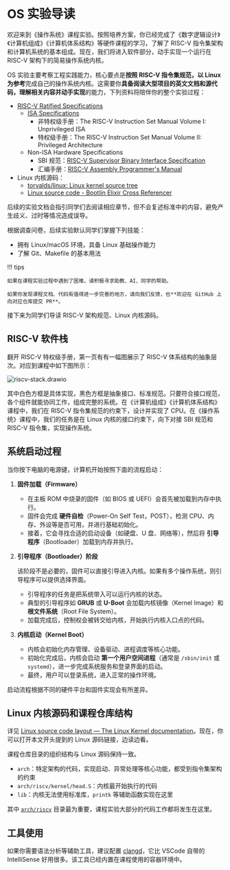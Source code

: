 # OS 实验导读

欢迎来到《操作系统》课程实验。按照培养方案，你已经完成了《数字逻辑设计》《计算机组成》《计算机体系结构》等硬件课程的学习，了解了 RISC-V 指令集架构和计算机系统的基本组成。现在，我们将进入软件部分，动手实现一个运行在 RISC-V 架构下的简易操作系统内核。

OS 实验主要考察工程实践能力，核心要点是**按照 RISC-V 指令集规范，以 Linux 为参考**完成自己的操作系统内核。这需要你**具备阅读大型项目的英文文档和源代码，理解相关内容并动手实现**的能力，下列资料将陪伴你的整个实验过程：

- [RISC-V Ratified Specifications](https://riscv.org/specifications/ratified/)
    - [ISA Specifications](https://github.com/riscv/riscv-isa-manual/)
        - 非特权级手册：The RISC-V Instruction Set Manual Volume I: Unprivileged ISA
        - 特权级手册：The RISC-V Instruction Set Manual Volume II: Privileged Architecture
    - Non-ISA Hardware Specifications
        - SBI 规范：[RISC-V Supervisor Binary Interface Specification](https://github.com/riscv-non-isa/riscv-sbi-doc/)
        - 汇编手册：[RISC-V Assembly Programmer's Manual](https://github.com/riscv-non-isa/riscv-asm-manual)
- Linux 内核源码：
    - [torvalds/linux: Linux kernel source tree](https://github.com/torvalds/linux)
    - [Linux source code - Bootlin Elixir Cross Referencer](https://elixir.bootlin.com/)

后续的实验文档会指引同学们去阅读相应章节，但不会复述标准中的内容，避免产生歧义、过时等情况造成误导。

根据调查问卷，后续实验默认同学们掌握下列技能：

- 拥有 Linux/macOS 环境，具备 Linux 基础操作能力
- 了解 Git、Makefile 的基本用法

!!! tips

    如果在课程实验过程中遇到了困难，请积极寻求助教、AI、同学的帮助。

    如果你发现课程文档、代码有值得进一步完善的地方，请向我们反馈，也**欢迎在 GitHub 上向对应仓库提交 PR**。

接下来为同学们导读 RISC-V 架构规范、Linux 内核源码。

## RISC-V 软件栈

翻开 RISC-V 特权级手册，第一页有有一幅图展示了 RISC-V 体系结构的抽象层次。对应到课程中如下图所示：

![riscv-stack.drawio](intro.assets/riscv-stack.drawio)

其中白色方框是具体实现，黑色方框是抽象接口、标准规范。只要符合接口规范，各个组件就能协同工作，组成完整的系统。在《计算机组成》《计算机体系结构》课程中，我们在 RISC-V 指令集规范的约束下，设计并实现了 CPU。在《操作系统》课程中，我们的任务是在 Linux 内核的接口约束下，向下对接 SBI 规范和 RISC-V 指令集，实现操作系统。

## 系统启动过程

当你按下电脑的电源键，计算机开始按照下面的流程启动：

1. **固件加载（Firmware）**

    - 在主板 ROM 中烧录的固件（如 BIOS 或 UEFI）会首先被加载到内存中执行。
    - 固件会完成 **硬件自检**（Power-On Self Test，POST），检测 CPU、内存、外设等是否可用，并进行基础初始化。
    - 接着，它会寻找合适的启动设备（如硬盘、U 盘、网络等），然后将 **引导程序**（Bootloader）加载到内存并执行。

2. **引导程序（Bootloader）阶段**

    该阶段不是必要的，固件可以直接引导进入内核。如果有多个操作系统，则引导程序可以提供选择界面。

    - 引导程序的任务是把系统带入可以运行内核的状态。
    - 典型的引导程序如 **GRUB** 或 **U-Boot** 会加载内核镜像（Kernel Image）和 **根文件系统**（Root File System）。
    - 加载完成后，控制权会被转交给内核，开始执行内核入口点的代码。

3. **内核启动（Kernel Boot）**

    - 内核会初始化内存管理、设备驱动、进程调度等核心功能。
    - 初始化完成后，内核会启动 **第一个用户空间进程**（通常是 `/sbin/init` 或 `systemd`），进一步完成系统服务和登录界面的启动。
    - 最终，用户可以登录系统，进入正常的操作环境。

启动流程根据不同的硬件平台和固件实现会有所差异。

## Linux 内核源码和课程仓库结构

详见 [Linux source code layout — The Linux Kernel documentation](https://linux-kernel-labs.github.io/refs/heads/master/lectures/intro.html#linux-source-code-layout)。现在，你可以打开本文开头提到的 Linux 源码链接，边读边看。

课程仓库目录的组织结构与 Linux 源码保持一致。

- `arch`：特定架构的代码，实现启动、异常处理等核心功能，都受到指令集架构的约束
- `arch/riscv/kernel/head.S`：内核最开始执行的代码
- `lib`：内核无法使用标准库，`printk` 等辅助函数实现在这里

其中 [`arch/riscv`](https://github.com/torvalds/linux/tree/master/arch/riscv) 目录最为重要，课程实验大部分的代码工作都将发生在这里。

## 工具使用

如果你需要语法分析等辅助工具，建议配置 [clangd](https://clangd.llvm.org/)，它比 VSCode 自带的 IntelliSense 好用很多。该工具已经内置在课程使用的容器环境中。
